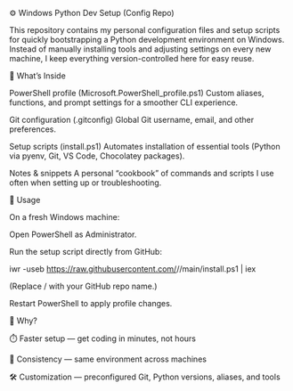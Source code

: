 ⚙️ Windows Python Dev Setup (Config Repo)

This repository contains my personal configuration files and setup scripts for quickly bootstrapping a Python development environment on Windows. Instead of manually installing tools and adjusting settings on every new machine, I keep everything version-controlled here for easy reuse.

🔹 What’s Inside

PowerShell profile (Microsoft.PowerShell_profile.ps1)
Custom aliases, functions, and prompt settings for a smoother CLI experience.

Git configuration (.gitconfig)
Global Git username, email, and other preferences.

Setup scripts (install.ps1)
Automates installation of essential tools (Python via pyenv, Git, VS Code, Chocolatey packages).

Notes & snippets
A personal “cookbook” of commands and scripts I use often when setting up or troubleshooting.

🔹 Usage

On a fresh Windows machine:

Open PowerShell as Administrator.

Run the setup script directly from GitHub:

iwr -useb https://raw.githubusercontent.com/<USER>/<REPO>/main/install.ps1 | iex


(Replace <USER>/<REPO> with your GitHub repo name.)

Restart PowerShell to apply profile changes.

🔹 Why?

⏱️ Faster setup — get coding in minutes, not hours

🔄 Consistency — same environment across machines

🛠️ Customization — preconfigured Git, Python versions, aliases, and tools
